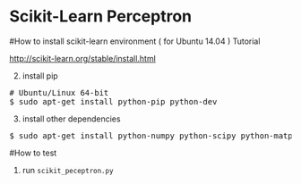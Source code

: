 # Scikit-Learn Perceptron

#How to install scikit-learn environment ( for Ubuntu 14.04 )
Tutorial

http://scikit-learn.org/stable/install.html

2. install pip
<pre>
# Ubuntu/Linux 64-bit
$ sudo apt-get install python-pip python-dev
</pre>

3. install other dependencies
<pre>
$ sudo apt-get install python-numpy python-scipy python-matplotlib python-pandas swig python-dev python-wheel
</pre>

#How to test
1. run `scikit_peceptron.py`


